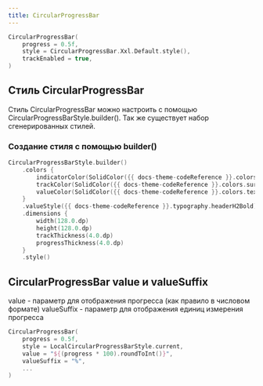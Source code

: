 ```yaml
---
title: CircularProgressBar
--- 
```


```kotlin
CircularProgressBar(
    progress = 0.5f,
    style = CircularProgressBar.Xxl.Default.style(),
    trackEnabled = true,
)
```

## Стиль CircularProgressBar

Стиль CircularProgressBar можно настроить с помощью CircularProgressBarStyle.builder(). Так же существует набор сгенерированных стилей.

### Создание стиля с помощью builder()

```kotlin
CircularProgressBarStyle.builder()
    .colors {
        indicatorColor(SolidColor({{ docs-theme-codeReference }}.colors.surfaceDefaultWarning).asStatefulValue())
        trackColor(SolidColor({{ docs-theme-codeReference }}.colors.surfaceDefaultTransparentSecondary).asStatefulValue())
        valueColor(SolidColor({{ docs-theme-codeReference }}.colors.textDefaultPrimary).asStatefulValue())
    }
    .valueStyle({{ docs-theme-codeReference }}.typography.headerH2Bold)
    .dimensions {
        width(128.0.dp)
        height(128.0.dp)
        trackThickness(4.0.dp)
        progressThickness(4.0.dp)
    }
    .style()
```

## CircularProgressBar value и valueSuffix

value - параметр для отображения прогресса (как правило в числовом формате)
valueSuffix - параметр для отображения единиц измерения прогресса

```kotlin
CircularProgressBar(
    progress = 0.5f,
    style = LocalCircularProgressBarStyle.current,
    value = "${(progress * 100).roundToInt()}",
    valueSuffix = "%",
    ...
)
```
